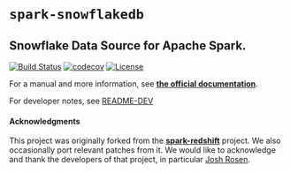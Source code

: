 # `spark-snowflakedb`

## Snowflake Data Source for Apache Spark.

[![Build Status](https://travis-ci.org/snowflakedb/spark-snowflakedb.svg?branch=master)](https://travis-ci.org/snowflakedb/spark-snowflakedb)
[![codecov](https://codecov.io/gh/snowflakedb/spark-snowflakedb/branch/master/graph/badge.svg)](https://codecov.io/gh/snowflakedb/spark-snowflakedb)
[![License](http://img.shields.io/:license-Apache%202-brightgreen.svg)](http://www.apache.org/licenses/LICENSE-2.0.txt)

For a manual and more information, see 
**[the official documentation](https://docs.snowflake.net/manuals/user-guide/spark-connector.html)**.

For developer notes, see [README-DEV](README-DEV.md)

#### Acknowledgments

This project was originally forked from the 
**[spark-redshift](https://github.com/databricks/spark-redshift)** project.
We also occasionally port relevant patches from it.
We would like to acknowledge and thank the developers of that project, 
in particular [Josh Rosen](https://github.com/JoshRosen).
